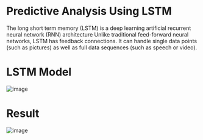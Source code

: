 # **Predictive Analysis Using LSTM**
The long short term memory (LSTM) is a deep learning artificial recurrent neural network (RNN) architecture
Unlike traditional feed-forward neural networks, LSTM has feedback connections. It can handle single data points (such as pictures) as well as full data sequences (such as speech or video).

# LSTM Model
![image](https://user-images.githubusercontent.com/22997856/150044523-d504468e-0876-43ac-a117-e3e76713dec6.png)

# Result
![image](https://user-images.githubusercontent.com/22997856/150044607-416d312d-9020-44ef-ae95-d9bea6584f87.png)
